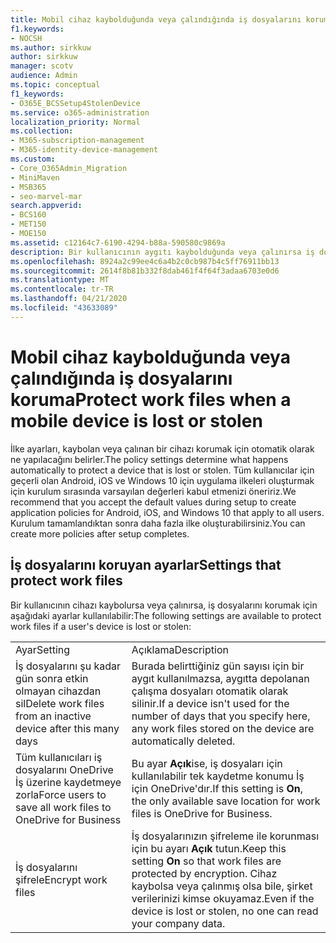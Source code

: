 ```yaml
---
title: Mobil cihaz kaybolduğunda veya çalındığında iş dosyalarını koruma
f1.keywords:
- NOCSH
ms.author: sirkkuw
author: sirkkuw
manager: scotv
audience: Admin
ms.topic: conceptual
f1_keywords:
- O365E_BCSSetup4StolenDevice
ms.service: o365-administration
localization_priority: Normal
ms.collection:
- M365-subscription-management
- M365-identity-device-management
ms.custom:
- Core_O365Admin_Migration
- MiniMaven
- MSB365
- seo-marvel-mar
search.appverid:
- BCS160
- MET150
- MOE150
ms.assetid: c12164c7-6190-4294-b88a-590580c9869a
description: Bir kullanıcının aygıtı kaybolduğunda veya çalınırsa iş dosyalarını korumak için Microsoft 365'te kullanılabilen ayarlar hakkında bilgi edinin.
ms.openlocfilehash: 8924a2c99ee4c6a4b2c0cb987b4c5ff76911bb13
ms.sourcegitcommit: 2614f8b81b332f8dab461f4f64f3adaa6703e0d6
ms.translationtype: MT
ms.contentlocale: tr-TR
ms.lasthandoff: 04/21/2020
ms.locfileid: "43633089"
---
```

# <a name="protect-work-files-when-a-mobile-device-is-lost-or-stolen"></a><span data-ttu-id="ea7d8-103">Mobil cihaz kaybolduğunda veya çalındığında iş dosyalarını koruma</span><span class="sxs-lookup"><span data-stu-id="ea7d8-103">Protect work files when a mobile device is lost or stolen</span></span>

<span data-ttu-id="ea7d8-104">İlke ayarları, kaybolan veya çalınan bir cihazı korumak için otomatik olarak ne yapılacağını belirler.</span><span class="sxs-lookup"><span data-stu-id="ea7d8-104">The policy settings determine what happens automatically to protect a device that is lost or stolen.</span></span> <span data-ttu-id="ea7d8-105">Tüm kullanıcılar için geçerli olan Android, iOS ve Windows 10 için uygulama ilkeleri oluşturmak için kurulum sırasında varsayılan değerleri kabul etmenizi öneririz.</span><span class="sxs-lookup"><span data-stu-id="ea7d8-105">We recommend that you accept the default values during setup to create application policies for Android, iOS, and Windows 10 that apply to all users.</span></span> <span data-ttu-id="ea7d8-106">Kurulum tamamlandıktan sonra daha fazla ilke oluşturabilirsiniz.</span><span class="sxs-lookup"><span data-stu-id="ea7d8-106">You can create more policies after setup completes.</span></span>
  
## <a name="settings-that-protect-work-files"></a><span data-ttu-id="ea7d8-107">İş dosyalarını koruyan ayarlar</span><span class="sxs-lookup"><span data-stu-id="ea7d8-107">Settings that protect work files</span></span>

<span data-ttu-id="ea7d8-108">Bir kullanıcının cihazı kaybolursa veya çalınırsa, iş dosyalarını korumak için aşağıdaki ayarlar kullanılabilir:</span><span class="sxs-lookup"><span data-stu-id="ea7d8-108">The following settings are available to protect work files if a user's device is lost or stolen:</span></span>
  
|||
|:-----|:-----|
|<span data-ttu-id="ea7d8-109">Ayar</span><span class="sxs-lookup"><span data-stu-id="ea7d8-109">Setting</span></span>  <br/> |<span data-ttu-id="ea7d8-110">Açıklama</span><span class="sxs-lookup"><span data-stu-id="ea7d8-110">Description</span></span>  <br/> |
|<span data-ttu-id="ea7d8-111">İş dosyalarını şu kadar gün sonra etkin olmayan cihazdan sil</span><span class="sxs-lookup"><span data-stu-id="ea7d8-111">Delete work files from an inactive device after this many days</span></span>  <br/> |<span data-ttu-id="ea7d8-112">Burada belirttiğiniz gün sayısı için bir aygıt kullanılmazsa, aygıtta depolanan çalışma dosyaları otomatik olarak silinir.</span><span class="sxs-lookup"><span data-stu-id="ea7d8-112">If a device isn't used for the number of days that you specify here, any work files stored on the device are automatically deleted.</span></span>  <br/> |
|<span data-ttu-id="ea7d8-113">Tüm kullanıcıları iş dosyalarını OneDrive İş üzerine kaydetmeye zorla</span><span class="sxs-lookup"><span data-stu-id="ea7d8-113">Force users to save all work files to OneDrive for Business</span></span>  <br/> |<span data-ttu-id="ea7d8-114">Bu ayar **Açık**ise, iş dosyaları için kullanılabilir tek kaydetme konumu İş için OneDrive'dır.</span><span class="sxs-lookup"><span data-stu-id="ea7d8-114">If this setting is **On**, the only available save location for work files is OneDrive for Business.</span></span>  <br/> |
|<span data-ttu-id="ea7d8-115">İş dosyalarını şifrele</span><span class="sxs-lookup"><span data-stu-id="ea7d8-115">Encrypt work files</span></span>  <br/> |<span data-ttu-id="ea7d8-116">İş dosyalarınızın şifreleme ile korunması için bu ayarı **Açık** tutun.</span><span class="sxs-lookup"><span data-stu-id="ea7d8-116">Keep this setting **On** so that work files are protected by encryption.</span></span> <span data-ttu-id="ea7d8-117">Cihaz kaybolsa veya çalınmış olsa bile, şirket verilerinizi kimse okuyamaz.</span><span class="sxs-lookup"><span data-stu-id="ea7d8-117">Even if the device is lost or stolen, no one can read your company data.</span></span>  <br/> |
   

